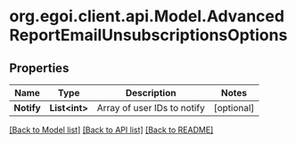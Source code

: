 
# org.egoi.client.api.Model.AdvancedReportEmailUnsubscriptionsOptions

## Properties

Name | Type | Description | Notes
------------ | ------------- | ------------- | -------------
**Notify** | **List&lt;int&gt;** | Array of user IDs to notify | [optional] 

[[Back to Model list]](../README.md#documentation-for-models)
[[Back to API list]](../README.md#documentation-for-api-endpoints)
[[Back to README]](../README.md)

